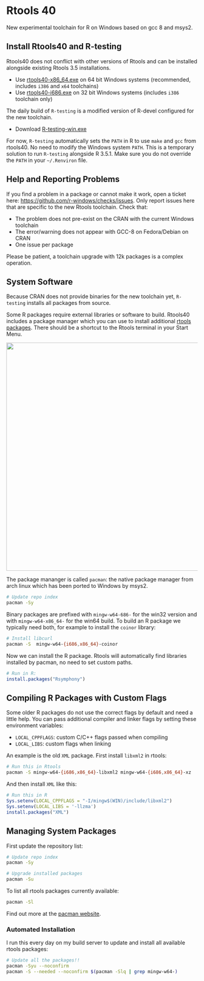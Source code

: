 # Rtools 40

New experimental toolchain for R on Windows based on gcc 8 and msys2.

## Install Rtools40 and R-testing

Rtools40 does not conflict with other versions of Rtools and can be installed alongside existing Rtools 3.5 installations.

- Use [rtools40-x86_64.exe](rtools40-x86_64.exe) on 64 bit Windows systems (recommended, includes `i386` and `x64` toolchains)
- Use [rtools40-i686.exe](rtools40-i686.exe) on 32 bit Windows systems (includes `i386` toolchain only)

The daily build of `R-testing` is a modified version of R-devel configured for the new toolchain. 

- Download [R-testing-win.exe](R-testing-win.exe)

For now, `R-testing` automatically sets the `PATH` in R to use `make` and `gcc` from rtools40. No need to modify the Windows system `PATH`. This is a temporary solution to run `R-testing` alongside R 3.5.1. Make sure you do not override the `PATH` in your `~/.Renviron` file.

## Help and Reporting Problems

If you find a problem in a package or cannot make it work, open a ticket here: https://github.com/r-windows/checks/issues. Only report issues here that are specific to the new Rtools toolchain. Check that:

 - The problem does not pre-exist on the CRAN with the current Windows toolchain
 - The error/warning does not appear with GCC-8 on Fedora/Debian on CRAN
 - One issue per package

Please be patient, a toolchain upgrade with 12k packages is a complex operation.

## System Software

Because CRAN does not provide binaries for the new toolchain yet, `R-testing` installs all packages from source.

Some R packages require external libraries or software to build. Rtools40 includes a package manager which you can use to install additional [rtools packages](https://github.com/r-windows/rtools-packages). There should be a shortcut to the Rtools terminal in your Start Menu.

<img src="https://i.imgur.com/Ob34TLi.png" width="600">

The package mananger is called `pacman`: the native package manager from arch linux which has been ported to Windows by msys2.

```sh
# Update repo index
pacman -Sy
```

Binary packages are prefixed with `mingw-w64-686-` for the win32 version and with `mingw-w64-x86_64-` for the win64 build. To build an R package we typically need both, for example to install the `coinor` library:

```sh
# Install libcurl
pacman -S  mingw-w64-{i686,x86_64}-coinor
```

Now we can install the R package. Rtools will automatically find libraries installed by pacman, no need to set custom paths.

```r
# Run in R:
install.packages("Rsymphony")
```


## Compiling R Packages with Custom Flags

Some older R packages do not use the correct flags by default and need a little help. You can pass additional compiler and linker flags by setting these environment variables:

 - `LOCAL_CPPFLAGS`: custom C/C++ flags passed when compiling
 - `LOCAL_LIBS`: custom flags when linking

An example is the old `XML` package. First install `libxml2` in rtools:

```sh
# Run this in Rtools
pacman -S mingw-w64-{i686,x86_64}-libxml2 mingw-w64-{i686,x86_64}-xz
```

And then install `XML` like this:


```r
# Run this in R
Sys.setenv(LOCAL_CPPFLAGS = "-I/mingw$(WIN)/include/libxml2")
Sys.setenv(LOCAL_LIBS = '-llzma')
install.packages("XML")
```

## Managing System Packages

First update the repository list:

```sh
# Update repo index
pacman -Sy

# Upgrade installed packages
pacman -Su
```

To list all rtools packages currently available:

```sh
pacman -Sl
```

Find out more at the [pacman website](https://wiki.archlinux.org/index.php/pacman).


### Automated Installation

I run this every day on my build server to update and install all available rtools packages:

```sh
# Update all the packages!!
pacman -Syu --noconfirm
pacman -S --needed --noconfirm $(pacman -Slq | grep mingw-w64-)
```


